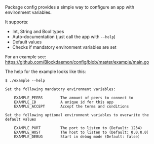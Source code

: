 Package config provides a simple way to configure an app with environment variables.

It supports:

- Int, String and Bool types
- Auto-documentation (just call the app with `--help`)
- Default values
- Checks if mandatory environment variables are set

For an example see: https://github.com/Blockdaemon/config/blob/master/example/main.go

The help for the example looks like this:

    $ ./example --help

    Set the following mandatory environment variables:

        EXAMPLE_PEERS        The amount of peers to connect to
        EXAMPLE_ID           A unique id for this app
        EXAMPLE_ACCEPT       Accept the terms and conditions

    Set the following optional environment variables to overwrite the default values

        EXAMPLE_PORT         The port to listen to (Default: 1234)
        EXAMPLE_HOST         The host to listen to (Default: 0.0.0.0)
        EXAMPLE_DEBUG        Start in debug mode (Default: false)